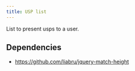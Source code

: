 ```yaml
---
title: USP list
---
```


List to present usps to a user.
 
## Dependencies

- https://github.com/liabru/jquery-match-height